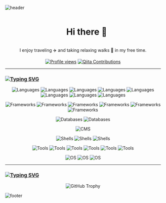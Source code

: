 ![header](https://capsule-render.vercel.app/api?type=shark&color=gradient)

<div id="user-content-toc">
  <ul align="center">
    <summary><h1 style="display: inline-block">Hi there 👋</h1></summary>
  </ul>
</div>

<p align="center">
  I enjoy traveling ✈️ and taking relaxing walks 🚶 in my free time.
</p>

<p align="center">
  <a href="https://github.com/010Ri">
    <img src="https://komarev.com/ghpvc/?username=010Ri&style=for-the-badge&color=blue" alt="Profile views"/></a>
  <a href="https://qiita.com/010Ri">
    <img src="https://badgen.org/img/qiita/010Ri/contributions?style=for-the-badge&color=55c500" alt="Qiita Contributions"/></a>
</p>

---

### [![Typing SVG](https://readme-typing-svg.demolab.com?font=Fira+Code&pause=1000&width=435&lines=%F0%9F%9B%A0+Tech+Stack)](https://git.io/typing-svg)

<p align="center">
  <img alt="Languages" src="https://img.shields.io/badge/-Python-3776AB?style=for-the-badge&logo=python&logoColor=white" />
  <img alt="Languages" src="https://img.shields.io/badge/-JavaScript-F7DF1E?style=for-the-badge&logo=javascript&logoColor=black" />
  <img alt="Languages" src="https://img.shields.io/badge/-PHP-777BB4?style=for-the-badge&logo=php&logoColor=white" />
  <img alt="Languages" src="https://img.shields.io/badge/-C-00599C?style=for-the-badge&logo=c&logoColor=white" />
  <img alt="Languages" src="https://img.shields.io/badge/-C++-00599C?style=for-the-badge&logo=c%2B%2B&logoColor=white" />
  <img alt="Languages" src="https://img.shields.io/badge/-Java-007396?style=for-the-badge&logo=java&logoColor=white" />
  <img alt="Languages" src="https://img.shields.io/badge/-HTML5-E34F26?style=for-the-badge&logo=html5&logoColor=white" />
  <img alt="Languages" src="https://img.shields.io/badge/-CSS3-1572B6?style=for-the-badge&logo=css3&logoColor=white" />
</p>

<p align="center">
  <img alt="Frameworks" src="https://img.shields.io/badge/-React-61DAFB?style=for-the-badge&logo=react&logoColor=black" />
  <img alt="Frameworks" src="https://img.shields.io/badge/-Gatsby-663399?style=for-the-badge&logo=gatsby&logoColor=white" />
  <img alt="Frameworks" src="https://img.shields.io/badge/-Hugo-FF4088?style=for-the-badge&logo=hugo&logoColor=white" />
  <img alt="Frameworks" src="https://img.shields.io/badge/-Bootstrap-7952B3?style=for-the-badge&logo=bootstrap&logoColor=white" />
  <img alt="Frameworks" src="https://img.shields.io/badge/-TailwindCSS-38B2AC?style=for-the-badge&logo=tailwind-css&logoColor=white" />
  <img alt="Frameworks" src="https://img.shields.io/badge/-jQuery-0769AD?style=for-the-badge&logo=jquery&logoColor=white" />
</p>

<p align="center">
  <img alt="Databases" src="https://img.shields.io/badge/-MySQL-4479A1?style=for-the-badge&logo=mysql&logoColor=white" />
  <img alt="Databases" src="https://img.shields.io/badge/-MariaDB-003545?style=for-the-badge&logo=mariadb&logoColor=white" />
</p>

<p align="center">
  <img alt="CMS" src="https://img.shields.io/badge/-WordPress-21759B?style=for-the-badge&logo=wordpress&logoColor=white" />
</p>

<p align="center">
  <img alt="Shells" src="https://img.shields.io/badge/-Bash-4EAA25?style=for-the-badge&logo=gnu-bash&logoColor=white" />
  <img alt="Shells" src="https://img.shields.io/badge/-Zsh-FFFFFF?style=for-the-badge&logo=zsh&logoColor=black" />
  <img alt="Shells" src="https://img.shields.io/badge/-Fish-29B0FF?style=for-the-badge&logo=fish&logoColor=white" />
</p>

<p align="center">
  <img alt="Tools" src="https://img.shields.io/badge/-Docker-2496ED?style=for-the-badge&logo=docker&logoColor=white" />
  <img alt="Tools" src="https://img.shields.io/badge/-DockerCompose-2496ED?style=for-the-badge&logo=docker&logoColor=white" />
  <img alt="Tools" src="https://img.shields.io/badge/-Git-F05032?style=for-the-badge&logo=git&logoColor=white" />
  <img alt="Tools" src="https://img.shields.io/badge/-GitHub-181717?style=for-the-badge&logo=github&logoColor=white" />
  <img alt="Tools" src="https://img.shields.io/badge/-Firebase-FFCA28?style=for-the-badge&logo=firebase&logoColor=black" />
  <img alt="Tools" src="https://img.shields.io/badge/-Postman-FF6C37?style=for-the-badge&logo=postman&logoColor=white" />
</p>

<p align="center">
  <img alt="OS" src="https://img.shields.io/badge/-Ubuntu-E95420?style=for-the-badge&logo=ubuntu&logoColor=white" />
  <img alt="OS" src="https://img.shields.io/badge/-Linux-FCC624?style=for-the-badge&logo=linux&logoColor=black" />
  <img alt="OS" src="https://img.shields.io/badge/-macOS-000000?style=for-the-badge&logo=apple&logoColor=white" />
</p>

---

### [![Typing SVG](https://readme-typing-svg.demolab.com?font=Fira+Code&pause=1000&width=435&lines=%F0%9F%93%8A+GitHub+Stats)](https://git.io/typing-svg)  

<p align="center">
  <img src="https://github-profile-trophy.vercel.app/?username=010Ri&theme=tokyonight&column=3&margin-w=15&margin-h=15&no-frame=true&rank=-C,-?" alt="GitHub Trophy" />
</p>

![footer](https://capsule-render.vercel.app/api?type=shark&color=gradient&section=footer)
